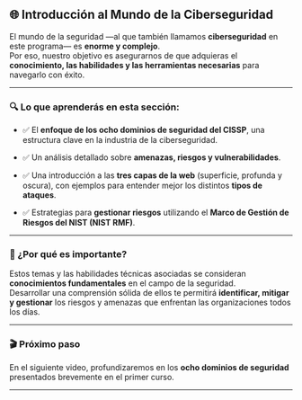 
## 🌐 Introducción al Mundo de la Ciberseguridad

El mundo de la seguridad —al que también llamamos **ciberseguridad** en este programa— es **enorme y complejo**.  
Por eso, nuestro objetivo es asegurarnos de que adquieras el **conocimiento, las habilidades y las herramientas necesarias** para navegarlo con éxito.

---

### 🔍 Lo que aprenderás en esta sección:

- ✅ El **enfoque de los ocho dominios de seguridad del CISSP**, una estructura clave en la industria de la ciberseguridad.
    
- ✅ Un análisis detallado sobre **amenazas, riesgos y vulnerabilidades**.
    
- ✅ Una introducción a las **tres capas de la web** (superficie, profunda y oscura), con ejemplos para entender mejor los distintos **tipos de ataques**.
    
- ✅ Estrategias para **gestionar riesgos** utilizando el **Marco de Gestión de Riesgos del NIST (NIST RMF)**.
    

---

### 🧠 ¿Por qué es importante?

Estos temas y las habilidades técnicas asociadas se consideran **conocimientos fundamentales** en el campo de la seguridad.  
Desarrollar una comprensión sólida de ellos te permitirá **identificar, mitigar y gestionar** los riesgos y amenazas que enfrentan las organizaciones todos los días.

---

### 🎬 Próximo paso

En el siguiente video, profundizaremos en los **ocho dominios de seguridad** presentados brevemente en el primer curso.

---
